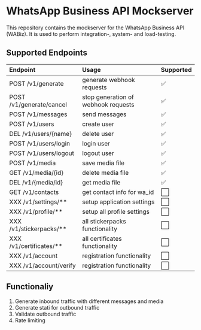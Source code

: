 # WhatsApp Business API Mockserver

This repository contains the mockserver for the WhatsApp Business API (WABiz). 
It is used to perform integration-, system- and load-testing.


## Supported Endpoints

| Endpoint| Usage | Supported |
| :--------------- | :------------- | :------ |
| POST /v1/generate| generate webhook requests| ✅ |
| POST /v1/generate/cancel  | stop generation of webhook requests| ✅ |
| POST /v1/messages| send messages| ✅ |
| POST /v1/users| create user| ✅ |
| DEL /v1/users/{name}| delete user| ✅ |
| POST /v1/users/login| login user| ✅ |
| POST /v1/users/logout| logout user| ✅ |
| POST /v1/media| save media file| ✅ |
| GET /v1/media/{id}| delete media file| ✅ |
| DEL /v1/{media/id}| get media file| ✅ |
| GET /v1/contacts| get contact info for wa_id| ⬜️ |
| XXX /v1/settings/**| setup application settings| ⬜️ |
| XXX /v1/profile/**| setup all profile settings| ⬜️ |
| XXX /v1/stickerpacks/**| all stickerpacks functionality | ⬜️ |
| XXX /v1/certificates/**| all certificates functionality | ⬜️ |
| XXX /v1/account | registration functionality | ⬜️ |
| XXX /v1/account/verify | registration functionality | ⬜️ |

## Functionaliy

1. Generate inbound traffic with different messages and media
2. Generate stati for outbound traffic
3. Validate outbound traffic 
4. Rate limiting